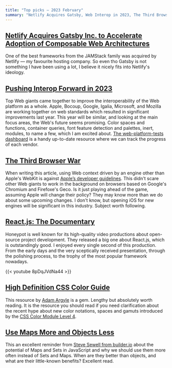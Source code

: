 ```yaml
---
title: "Top picks — 2023 February"
summary: "Netlify Acquires Gatsby, Web Interop in 2023, The Third Browser War, React.js: The Documentary, High Definition CSS Color Guide, a good reminder about Maps and Sets in JavaScrip and more…"
---
```


## [Netlify Acquires Gatsby Inc. to Accelerate Adoption of Composable Web Architectures](https://www.netlify.com/press/netlify-acquires-gatsby-inc-to-accelerate-adoption-of-composable-web-architectures/)

One of the best frameworks from the JAMStack family was acquired by Netlify — my favourite hosting company. So even tho Gatsby is not something I have been using a lot, I believe it nicely fits into Netlify's ideology. 

## [Pushing Interop Forward in 2023](https://webkit.org/blog/13706/interop-2023/)

Top Web giants came together to improve the interoperability of the Web platform as a whole. Apple, Bocoup, Google, Igalia, Microsoft, and Mozilla are working together on web standards which resulted in significant improvements last year. This year will be similar, and looking at the main focus areas, the Web's future seems promising. Color spaces and functions, container queries, font feature detection and palettes, inert, modules, to name a few, which I am excited about. [The web-platform-tests dashboard](https://wpt.fyi/interop-2023) is a handy up-to-date resource where we can track the progress of each vendor.

## [The Third Browser War](https://mobiledevmemo.com/the-new-browser-wars/)

When writing this article, using Web context driven by an engine other than Apple's WebKit is against [Apple’s developer guidelines](https://mobiledevmemo.com/the-new-browser-wars/). This didn't scare other Web giants to work in the background on browsers based on Google's Chromium and Firefoxe's Geco. Is it just playing ahead of the game, assuming Apple will change their policy? They may know more than we do about some upcoming changes. I don't know, but opening iOS for new engines will be significant in this industry. Subject worth following.

## [React.js: The Documentary](https://youtu.be/8pDqJVdNa44)

Honeypot is well known for its high-quality video productions about open-source project development. They released a big one about React.js, which is outstandingly good. I enjoyed every single second of this production. From the early days and the very sceptically received presentation, through the polishing process, to the trophy of the most popular framework nowadays.

{{< youtube 8pDqJVdNa44 >}}

## [High Definition CSS Color Guide](https://developer.chrome.com/articles/high-definition-css-color-guide/)

This resource by [Adam Argyle](https://nerdy.dev) is a gem. Lengthy but absolutely worth reading. It is the resource you should read if you need clarification about the recent hype about new color notations, spaces and gamuts introduced by the [CSS Color Module Level 4](https://www.w3.org/TR/css-color-4/).

## [Use Maps More and Objects Less](https://www.builder.io/blog/maps)

This an excellent reminder from [Steve Sewell from builder.io](https://twitter.com/steve8708) about the potential of Maps and Sets in JavaScript and why we should use them more often instead of Sets and Maps. When are they better than objects, and what are their little-known benefits? Excellent read.
